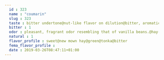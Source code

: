 ```yaml
---
  id : 323
  name : "coumarin"
  slug : 323
  taste : bitter undertone@nut-like flavor on dilution@bitter, aromatic@burning taste
  bitter : 1
  odor : pleasant, fragrant odor resembling that of vanilla beans.@hay-like bittersweet odor
  natural : 1
  flavor_profile : sweet@new mown hay@green@tonka@bitter
  fema_flavor_profile : 
  date : 2019-03-26T08:47:11+01:00
---
```



